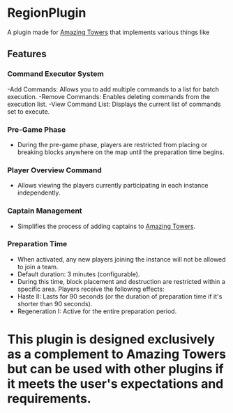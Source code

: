 # RegionPlugin
 A plugin made for [Amazing Towers](https://github.com/katanya04/The-Towers)  that implements various things like
## Features
### Command Executor System
-Add Commands: Allows you to add multiple commands to a list for batch execution.
-Remove Commands: Enables deleting commands from the execution list.
-View Command List: Displays the current list of commands set to execute.

### Pre-Game Phase
- During the pre-game phase, players are restricted from placing or breaking blocks anywhere on the map until the preparation time begins.

### Player Overview Command
- Allows viewing the players currently participating in each instance independently.

### Captain Management
- Simplifies the process of adding captains to [Amazing Towers](https://github.com/katanya04/The-Towers).

### Preparation Time
- When activated, any new players joining the instance will not be allowed to join a team.
- Default duration: 3 minutes (configurable).
- During this time, block placement and destruction are restricted within a specific area.
Players receive the following effects:
- Haste II: Lasts for 90 seconds (or the duration of preparation time if it's shorter than 90 seconds).
- Regeneration I: Active for the entire preparation period.

# This plugin is designed exclusively as a complement to Amazing Towers but can be used with other plugins if it meets the user's expectations and requirements.
